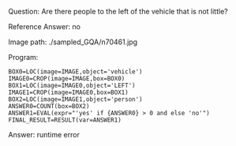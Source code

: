 Question: Are there people to the left of the vehicle that is not little?

Reference Answer: no

Image path: ./sampled_GQA/n70461.jpg

Program:

```
BOX0=LOC(image=IMAGE,object='vehicle')
IMAGE0=CROP(image=IMAGE,box=BOX0)
BOX1=LOC(image=IMAGE0,object='LEFT')
IMAGE1=CROP(image=IMAGE0,box=BOX1)
BOX2=LOC(image=IMAGE1,object='person')
ANSWER0=COUNT(box=BOX2)
ANSWER1=EVAL(expr="'yes' if {ANSWER0} > 0 and else 'no'")
FINAL_RESULT=RESULT(var=ANSWER1)
```
Answer: runtime error

